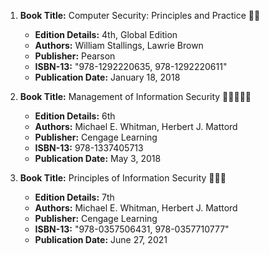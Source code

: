 1. **Book Title:** Computer Security: Principles and Practice 📒🚫 
   - **Edition Details:** 4th, Global Edition  
   - **Authors:** William Stallings, Lawrie Brown  
   - **Publisher:** Pearson  
   - **ISBN-13:** "978-1292220635, 978-1292220611"  
   - **Publication Date:** January 18, 2018

2. **Book Title:** Management of Information Security 🚨🚨🚨🚨🚨
   - **Edition Details:** 6th  
   - **Authors:** Michael E. Whitman, Herbert J. Mattord  
   - **Publisher:** Cengage Learning  
   - **ISBN-13:** 978-1337405713  
   - **Publication Date:** May 3, 2018

3. **Book Title:** Principles of Information Security 📒🔐✅ 
   - **Edition Details:** 7th  
   - **Authors:** Michael E. Whitman, Herbert J. Mattord  
   - **Publisher:** Cengage Learning  
   - **ISBN-13:** "978-0357506431, 978-0357710777"  
   - **Publication Date:** June 27, 2021
